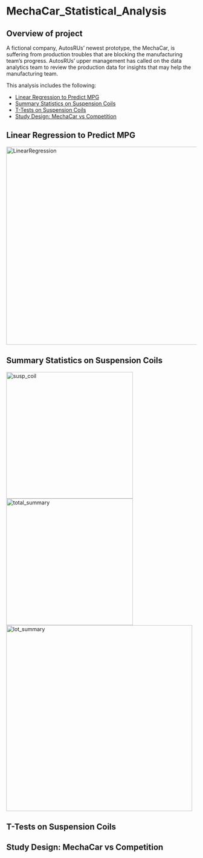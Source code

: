 # MechaCar_Statistical_Analysis

## Overview of project
A fictional company, AutosRUs’ newest prototype, the MechaCar, is suffering from production troubles that are blocking the manufacturing team’s progress. AutosRUs’ upper management has called on the data analytics team to review the production data for insights that may help the manufacturing team.

This analysis includes the following: 
- [Linear Regression to Predict MPG](#linear-regression-to-predict-mpg)
- [Summary Statistics on Suspension Coils](#summary-statistics-on-suspension-coils)
- [T-Tests on Suspension Coils](#t-tests-on-suspension-coils)
- [Study Design: MechaCar vs Competition](#study-design-mechacar-vs-competition)


## Linear Regression to Predict MPG
<img width="524" alt="LinearRegression" src="https://user-images.githubusercontent.com/111471057/213877457-c76b930b-1ec5-4200-a96c-3d43a9d5b75c.png">


## Summary Statistics on Suspension Coils
<img width="335" alt="susp_coil" src="https://user-images.githubusercontent.com/111471057/213877472-02381811-1aa0-4e2b-837a-5172c4e8a37a.png">
<img width="335" alt="total_summary" src="https://user-images.githubusercontent.com/111471057/213877474-cf27cdc3-ecf5-45eb-ac2b-c2c1cf9e4a80.png">
<img width="492" alt="lot_summary" src="https://user-images.githubusercontent.com/111471057/213877476-ad2227a4-c6c8-4cee-aea2-0c40cd39c29f.png">


## T-Tests on Suspension Coils


## Study Design: MechaCar vs Competition


